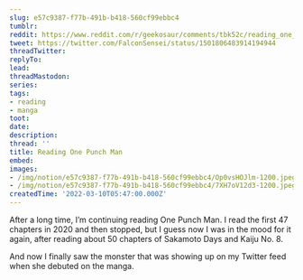 ```yaml
---
slug: e57c9387-f77b-491b-b418-560cf99ebbc4
tumblr:
reddit: https://www.reddit.com/r/geekosaur/comments/tbk52c/reading_one_punch_man/
tweet: https://twitter.com/FalconSensei/status/1501806483914194944
threadTwitter:
replyTo:
lead:
threadMastodon:
series:
tags:
- reading
- manga
toot:
date:
description:
thread: ''
title: Reading One Punch Man
embed:
images:
- /img/notion/e57c9387-f77b-491b-b418-560cf99ebbc4/Op0vsHOJlm-1200.jpeg
- /img/notion/e57c9387-f77b-491b-b418-560cf99ebbc4/7XH7oV12d3-1200.jpeg
createdTime: '2022-03-10T05:47:00.000Z'
---
```


After a long time, I’m continuing reading One Punch Man. I read the first 47 chapters in 2020 and then stopped, but I guess now I was in the mood for it again, after reading about 50 chapters of Sakamoto Days and Kaiju No. 8.

And now I finally saw the monster that was showing up on my Twitter feed when she debuted on the manga.